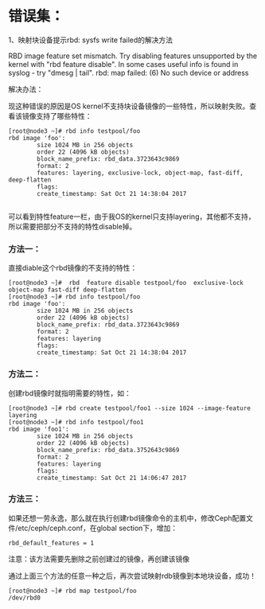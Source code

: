 # 错误集： 

1、映射块设备提示rbd: sysfs write failed的解决方法

RBD image feature set mismatch. Try disabling features unsupported by the kernel with "rbd feature disable".
In some cases useful info is found in syslog - try "dmesg | tail".
rbd: map failed: (6) No such device or address

解决办法：

现这种错误的原因是OS kernel不支持块设备镜像的一些特性，所以映射失败。查看该镜像支持了哪些特性：

```
[root@node3 ~]# rbd info testpool/foo
rbd image 'foo':
        size 1024 MB in 256 objects
        order 22 (4096 kB objects)
        block_name_prefix: rbd_data.3723643c9869
        format: 2
        features: layering, exclusive-lock, object-map, fast-diff, deep-flatten
        flags: 
        create_timestamp: Sat Oct 21 14:38:04 2017
        
```        
可以看到特性feature一栏，由于我OS的kernel只支持layering，其他都不支持，所以需要把部分不支持的特性disable掉。


### 方法一：
直接diable这个rbd镜像的不支持的特性：

```
[root@node3 ~]#  rbd  feature disable testpool/foo  exclusive-lock object-map fast-diff deep-flatten
[root@node3 ~]# rbd info testpool/foo
rbd image 'foo':
        size 1024 MB in 256 objects
        order 22 (4096 kB objects)
        block_name_prefix: rbd_data.3723643c9869
        format: 2
        features: layering
        flags: 
        create_timestamp: Sat Oct 21 14:38:04 2017
```
### 方法二：
创建rbd镜像时就指明需要的特性，如：

```
[root@node3 ~]# rbd create testpool/foo1 --size 1024 --image-feature layering
[root@node3 ~]# rbd info testpool/foo1
rbd image 'foo1':
        size 1024 MB in 256 objects
        order 22 (4096 kB objects)
        block_name_prefix: rbd_data.3752643c9869
        format: 2
        features: layering
        flags: 
        create_timestamp: Sat Oct 21 14:06:47 2017
```
### 方法三：
如果还想一劳永逸，那么就在执行创建rbd镜像命令的主机中，修改Ceph配置文件/etc/ceph/ceph.conf，在global section下，增加：

```
rbd_default_features = 1
```

注意：该方法需要先删除之前创建过的镜像，再创建该镜像

通过上面三个方法的任意一种之后，再次尝试映射rdb镜像到本地块设备，成功！

```
[root@node3 ~]# rbd map testpool/foo 
/dev/rbd0
```